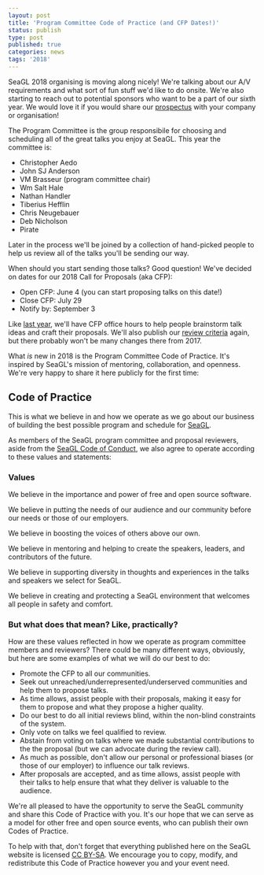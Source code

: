 ```yaml
---
layout: post
title: 'Program Committee Code of Practice (and CFP Dates!)'
status: publish
type: post
published: true
categories: news
tags: '2018'
---
```


SeaGL 2018 organising is moving along nicely! We're talking about our A/V requirements and what sort of fun stuff we'd like to do onsite. We're also starting to reach out to potential sponsors who want to be a part of our sixth year. We would love it if you would share our [prospectus](/sponsors/SeaGL_Exhibitor_Sponsor_Prospectus_2018.pdf) with your company or organisation! 

The Program Committee is the group responsibile for choosing and scheduling all of the great talks you enjoy at SeaGL. This year the committee is:

* Christopher Aedo
* John SJ Anderson
* VM Brasseur (program committee chair)
* Wm Salt Hale
* Nathan Handler
* Tiberius Hefflin
* Chris Neugebauer
* Deb Nicholson
* Pirate

Later in the process we'll be joined by a collection of hand-picked people to help us review all of the talks you'll be sending our way.

When should you start sending those talks? Good question! We've decided on dates for our 2018 Call for Proposals (aka CFP):

* Open CFP: June 4 (you can start proposing talks on this date!)
* Close CFP: July 29
* Notify by: September 3

Like [last year](/news/2017/06/19/CFP-open.html), we'll have CFP office hours to help people brainstorm talk ideas and craft their proposals. We'll also publish our [review criteria](/news/2017/08/17/CFP_selection_criteria.html) again, but there probably won't be many changes there from 2017.

What _is_ new in 2018 is the Program Committee Code of Practice. It's inspired by SeaGL's mission of mentoring, collaboration, and openness. We're very happy to share it here publicly for the first time:

## Code of Practice

This is what we believe in and how we operate as we go about our business of building the best possible program and schedule for [SeaGL](/).

As members of the SeaGL program committee and proposal reviewers, aside from the [SeaGL Code of Conduct](/code_of_conduct.html), we also agree to operate according to these values and statements: 

### Values

We believe in the importance and power of free and open source software.

We believe in putting the needs of our audience and our community before our needs or those of our employers.

We believe in boosting the voices of others above our own.

We believe in mentoring and helping to create the speakers, leaders, and contributors of the future.

We believe in supporting diversity in thoughts and experiences in the talks and speakers we select for SeaGL.

We believe in creating and protecting a SeaGL environment that welcomes all people in safety and comfort.

### But what does that mean? Like, practically?

How are these values reflected in how we operate as program committee members and reviewers? There could be many different ways, obviously, but here are some examples of what we will do our best to do:

* Promote the CFP to all our communities.
* Seek out unreached/underrepresented/underserved communities and help them to propose talks.
* As time allows, assist people with their proposals, making it easy for them to propose and what they propose a higher quality.
* Do our best to do all initial reviews blind, within the non-blind constraints of the system.
* Only vote on talks we feel qualified to review.
* Abstain from voting on talks where we made substantial contributions to the the proposal (but we can advocate during the review call).
* As much as possible, don't allow our personal or professional biases (or those of our employer) to influence our talk reviews.
* After proposals are accepted, and as time allows, assist people with their talks to help ensure that what they deliver is valuable to the audience.

We're all pleased to have the opportunity to serve the SeaGL community and share this Code of Practice with you. It's our hope that we can serve as a model for other free and open source events, who can publish their own Codes of Practice.

To help with that, don't forget that everything published here on the SeaGL website is licensed [CC BY-SA](https://creativecommons.org/licenses/by-sa/4.0/). We encourage you to copy, modify, and redistribute this Code of Practice however you and your event need.
